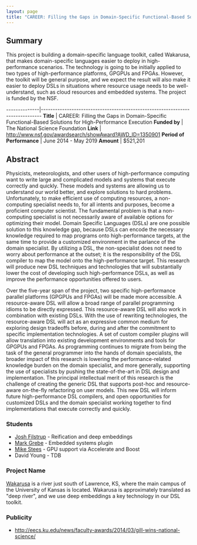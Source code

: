 ```yaml
---
layout: page
title: "CAREER: Filling the Gaps in Domain-Specific Functional-Based Solutions for High-Performance Execution"
---
```


## Summary

This project is building a domain-specific language toolkit, called Wakarusa, that
makes domain-specific languages easier to deploy in high-performance scenarios.
The technology is going to be initially applied to two types of high-performance
platforms, GPGPUs and FPGAs.
However, the toolkit will be general purpose, and we expect the result will also
make it easier to deploy DSLs in situations where resource usage needs to be well-understand,
such as cloud resources and embedded systems.
The project is funded by the NSF.

--------------|------------------------------------------------------------------------------
**Title**     | CAREER: Filling the Gaps in Domain-Specific Functional-Based Solutions for High-Performance Execution
**Funded&nbsp;by**       | The National Science Foundation
**Link**                 | <http://www.nsf.gov/awardsearch/showAward?AWD_ID=1350901>
**Period of Performance** | June 2014 - May 2019
**Amount**               | $521,201

## Abstract

Physicists, meteorologists, and other users of high-performance
computing want to write large and complicated models and systems that
execute correctly and quickly. These models and systems are allowing
us to understand our world better, and explore solutions to hard
problems. Unfortunately, to make efficient use of computing resources,
a non-computing specialist needs to, for all intents and purposes,
become a proficient computer scientist. The fundamental problem is
that a non-computing specialist is not necessarily aware of available
options for optimizing their model. Domain Specific Languages (DSLs)
are one possible solution to this knowledge gap, because DSLs can
encode the necessary knowledge required to map programs onto
high-performance targets, at the same time to provide a customized
environment in the parlance of the domain specialist. By utilizing a
DSL, the non-specialist does not need to worry about performance at
the outset; it is the responsibility of the DSL compiler to map the
model onto the high-performance target. This research will produce new
DSL techniques and technologies that will substantially lower the cost
of developing such high-performance DSLs, as well as improve the
performance opportunities offered to users.

Over the five-year span of the project, two specific high-performance
parallel platforms (GPGPUs and FPGAs) will be made more accessible. A
resource-aware DSL will allow a broad range of parallel programming
idioms to be directly expressed. This resource-aware DSL will also
work in combination with existing DSLs. With the use of rewriting
technologies, the resource-aware DSL will act as an expressive common
medium for exploring design tradeoffs before, during and after the
commitment to specific implementation technologies. A set of custom
compiler plugins will allow translation into existing development
environments and tools for GPGPUs and FPGAs. As programming continues
to migrate from being the task of the general programmer into the
hands of domain specialists, the broader impact of this research is
lowering the performance-related knowledge burden on the domain
specialist, and more generally, supporting the use of specialists by
pushing the state-of-the-art in DSL design and implementation. The
principal intellectual merit of this research is the challenge of
creating the generic DSL that supports post-hoc and resource-aware
on-the-fly refactoring on user models. This new DSL will inform future
high-performance DSL compilers, and open opportunities for customized
DSLs and the domain specialist working together to find
implementations that execute correctly and quickly.

### Students

 * [Josh Filstrup](/people/joshfilstrup)  - Reification and deep embeddings
 * [Mark Grebe](/people/markgrebe) - Embedded systems plugin
 * [Mike Stees](/people/mikestees) - GPU support via Accelerate and Boost
 * David Young  - TDB

### Project Name

[Wakarusa](http://en.wikipedia.org/wiki/Wakarusa_River) is a river just south of Lawrence, KS,
where the main campus of the University of Kansas is located. Wakarusa is approximately
translated as "deep river", and we use deep embeddings a key technology in our
DSL toolkit. 

### Publicity

 * <http://eecs.ku.edu/news/faculty-awards/2014/03/gill-wins-national-science/>




